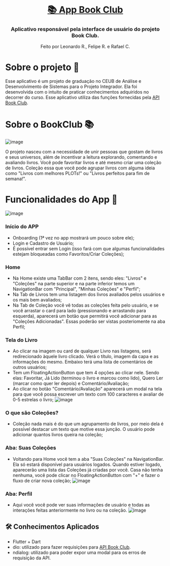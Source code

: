 <h1 align="center">
    <a href="#" alt="Api Book Club 📚"> 📚 App Book Club </a>
</h1>

<h3 align="center">
    Aplicativo responsável pela interface de usuário do projeto Book Club.
</h3>

<p align="center">
  Feito por Leonardo R., Felipe R. e Rafael C.
</p>

# Sobre o projeto 🤔

Esse aplicativo é um projeto de graduação no CEUB de Análise e Desenvolvimento de Sistemas para o Projeto Integrador. Ela foi desenvolvida com o intuito de praticar conhecimentos adquiridos no decorrer do curso. Esse aplicativo utiliza das funções fornecidas pela [API Book Club](https://github.com/Lramosdlima/api-book-club).

# Sobre o BookClub 📚

![image](https://github.com/user-attachments/assets/d64847ce-b03b-441f-beff-cd3f9c19ff48)

O projeto nasceu com a necessidade de unir pessoas que gostam de livros e seus universos, além de incentivar a leitura explorando, comentando e avaliando livros. Você pode favoritar livros e até mesmo criar uma coleção de livros. Coleção essa que você pode agrupar livros com alguma ideia como "Livros com melhores PLOTs!" ou "Livros perfeitos para fim de semana!".

# Funcionalidades do App 📲
![image](https://github.com/user-attachments/assets/e206a205-5506-43b7-8b69-7dcab6c8e014)

### Início do APP
- Onboarding (1ª vez no app mostrará um pouco sobre ele);
- Login e Cadastro de Usuário;
- É possível entrar sem Login (isso fará com que algumas funcionalidades estejam bloqueadas como Favoritos/Criar Coleções);

### Home
- Na Home existe uma TabBar com 2 itens, sendo eles: "Livros" e "Coleções" na parte superior e na parte inferior temos um NavigationBar com "Principal", "Minhas Coleções" e "Perfil";
- Na Tab de Livros tem uma listagem dos livros avaliados pelos usuários e os mais bem avaliados;
- Na Tab de Coleção você vê todas as coleções feita pelo usuário, e se você arrastar o card para lado (pressionando e arrastando para esquerda), aparecerá um botão que permitirá você adicionar para as "Coleções Adicionadas". Essas poderão ser vistas posteriomente na aba Perfil;

### Tela do Livro
- Ao clicar na imagem ou card de qualquer Livro nas listagens, será redirecionado àquele livro clicado. Verá o título, imagem da capa e as informações do mesmo. Embaixo terá uma lista de comentários de outros usuários;
- Tem um FloatingActionButton que tem 4 opções ao clicar nele. Sendo elas: Favoritar, Já Lido (terminou o livro e marcou como lido), Quero Ler (marcar como quer ler depois) e Comentário/Avaliação;
- Ao clicar no botão "Comentário/Avaliação" aparecerá um modal na tela para que você possa escrever um texto com 100 caracteres e avaliar de 0-5 estrelas o livro;
![image](https://github.com/user-attachments/assets/63a1b5b4-64d9-417d-8a4e-be0a0831cf4b)

### O que são Coleções?
- Coleção nada mais é do que um agrupamento de livros, por meio dela é possível destacar um texto que motive essa junção. O usuário pode adicionar quantos livros queira na coleção;

### Aba: Suas Coleções
- Voltando para Home você tem a aba "Suas Coleções" na NavigationBar. Ela só estará disponível para usuários logados. Quando estiver logado, aparecerão uma lista das Coleções já criadas por você. Casa não tenha nenhuma, você pode clicar no FloatingActionButton com "+" e fazer o fluxo de criar nova coleção;
![image](https://github.com/user-attachments/assets/d30bfed8-c34f-4fdb-966c-33d50bb3d882)

### Aba: Perfil
- Aqui você você pode ver suas informações de usuário e todas as interações feitas anteriormente no livro ou na coleção.
![image](https://github.com/user-attachments/assets/b67ab214-f1ab-4637-bc43-f46583de0dee)


## 🛠 Conhecimentos Aplicados

- Flutter + Dart
- dio: utilizado para fazer requisições para [API Book Club](https://github.com/Lramosdlima/api-book-club).
- ndialog: utilizado para poder expor uma modal para os erros de requisição da API.
